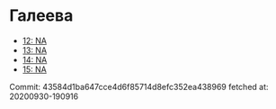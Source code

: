 # Галеева
- [12: NA](12.md)
- [13: NA](13.md)
- [14: NA](14.md)
- [15: NA](15.md)

Commit: 43584d1ba647cce4d6f85714d8efc352ea438969
 fetched at: 20200930-190916
